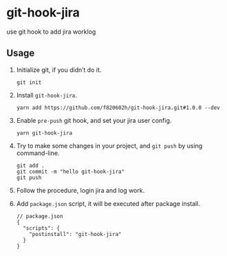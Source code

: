 # git-hook-jira

use git hook to add jira worklog

## Usage

1. Initialize git, if you didn’t do it.
   ```
   git init
   ```
2. Install `git-hook-jira`.
   ```
   yarn add https://github.com/f820602h/git-hook-jira.git#1.0.0 --dev
   ```
3. Enable `pre-push` git hook, and set your jira user config.
   ```
   yarn git-hook-jira
   ```
4. Try to make some changes in your project, and `git push` by using command-line.
   ```
   git add .
   git commit -m "hello git-hook-jira"
   git push
   ```
5. Follow the procedure, login jira and log work.

6. Add `package.json` script, it will be executed after package install.
   ```
   // package.json
   {
     "scripts": {
       "postinstall": "git-hook-jira"
     }
   }
   ```

